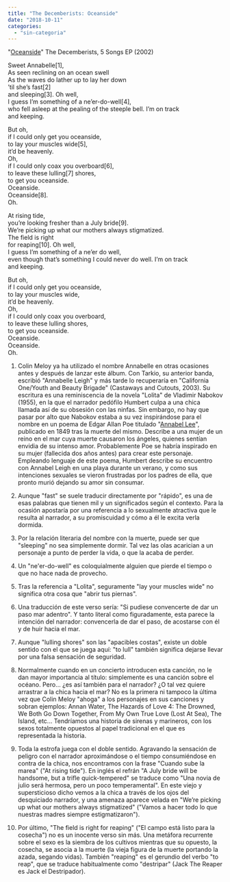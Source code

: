 ```yaml
---
title: "The Decemberists: Oceanside"
date: "2018-10-11"
categories: 
  - "sin-categoria"
---
```


"[Oceanside](https://www.youtube.com/watch?v=ZNVcTCP33fU)" The Decemberists, 5 Songs EP (2002)

Sweet Annabelle\[1\],  
As seen reclining on an ocean swell  
As the waves do lather up to lay her down  
’til she’s fast\[2\]  
and sleeping\[3\]. Oh well,  
I guess I’m something of a ne’er-do-well\[4\],  
who fell asleep at the pealing of the steeple bell. I’m on track  
and keeping.

But oh,  
if I could only get you oceanside,  
to lay your muscles wide\[5\],  
it’d be heavenly.  
Oh,  
if I could only coax you overboard\[6\],  
to leave these lulling\[7\] shores,  
to get you oceanside.  
Oceanside.  
Oceanside\[8\].  
Oh.

At rising tide,  
you’re looking fresher than a July bride\[9\].  
We’re picking up what our mothers always stigmatized.  
The field is right  
for reaping\[10\]. Oh well,  
I guess I’m something of a ne’er do well,  
even though that’s something I could never do well. I’m on track  
and keeping.

But oh,  
if I could only get you oceanside,  
to lay your muscles wide,  
it’d be heavenly.  
Oh,  
if I could only coax you overboard,  
to leave these lulling shores,  
to get you oceanside.  
Oceanside.  
Oceanside.  
Oh. 

1. Colin Meloy ya ha utilizado el nombre Annabelle en otras ocasiones antes y después de lanzar este álbum. Con Tarkio, su anterior banda, escribió "Annabelle Leigh" y más tarde lo recuperaría en "California One/Youth and Beauty Brigade" (Castaways and Cutouts, 2003). Su escritura es una reminiscencia de la novela "Lolita" de Vladimir Nabokov (1955), en la que el narrador pedófilo Humbert culpa a una chica llamada así de su obsesión con las ninfas. Sin embargo, no hay que pasar por alto que Nabokov estaba a su vez inspirándose para el nombre en un poema de Edgar Allan Poe titulado "[Annabel Lee](https://www.poemhunter.com/poem/annabel-lee/)", publicado en 1849 tras la muerte del mismo. Describe a una mujer de un reino en el mar cuya muerte causaron los ángeles, quienes sentían envidia de su intenso amor. Probablemente Poe se habría inspirado en su mujer (fallecida dos años antes) para crear este personaje. Empleando lenguaje de este poema, Humbert describe su encuentro con Annabel Leigh en una playa durante un verano, y como sus intenciones sexuales se vieron frustradas por los padres de ella, que pronto murió dejando su amor sin consumar. 

2. Aunque "fast" se suele traducir directamente por "rápido", es una de esas palabras que tienen mil y un significados según el contexto. Para la ocasión apostaría por una referencia a lo sexualmente atractiva que le resulta al narrador, a su promiscuidad y cómo a él le excita verla dormida. 

3. Por la relación literaria del nombre con la muerte, puede ser que "sleeping" no sea simplemente dormir. Tal vez las olas acarician a un personaje a punto de perder la vida, o que la acaba de perder. 

4. Un "ne'er-do-well" es coloquialmente alguien que pierde el tiempo o que no hace nada de provecho. 

5. Tras la referencia a "Lolita", seguramente "lay your muscles wide" no significa otra cosa que "abrir tus piernas". 

6. Una traducción de este verso sería: "Si pudiese convencerte de dar un paso mar adentro". Y tanto literal como figuradamente, esta parece la intención del narrador: convencerla de dar el paso, de acostarse con él y de huir hacia el mar. 

7. Aunque "lulling shores" son las "apacibles costas", existe un doble sentido con el que se juega aquí: "to lull" también significa dejarse llevar por una falsa sensación de seguridad. 

8. Normalmente cuando en un concierto introducen esta canción, no le dan mayor importancia al título: simplemente es una canción sobre el océano. Pero... ¿es así también para el narrador? ¿O tal vez quiere arrastrar a la chica hacia el mar? No es la primera ni tampoco la última vez que Colin Meloy "ahoga" a los personajes en sus canciones y sobran ejemplos: Annan Water, The Hazards of Love 4: The Drowned, We Both Go Down Together, From My Own True Love (Lost At Sea), The Island, etc... Tendríamos una historia de sirenas y marineros, con los sexos totalmente opuestos al papel tradicional en el que es representada la historia. 

9. Toda la estrofa juega con el doble sentido. Agravando la sensación de peligro con el narrador aproximándose o el tiempo consumiéndose en contra de la chica, nos encontramos con la frase "Cuando sube la marea" ("At rising tide"). En inglés el refrán "A July bride will be handsome, but a trifle quick-tempered" se traduce como "Una novia de julio será hermosa, pero un poco temperamental". En este viejo y supersticioso dicho vemos a la chica a través de los ojos del desquiciado narrador, y una amenaza aparece velada en "We’re picking up what our mothers always stigmatized" ("Vamos a hacer todo lo que nuestras madres siempre estigmatizaron"). 

10. Por último, "The field is right for reaping" ("El campo está listo para la cosecha") no es un inocente verso sin más. Una metáfora recurrente sobre el sexo es la siembra de los cultivos mientras que su opuesto, la cosecha, se asocia a la muerte (la vieja figura de la muerte portando la azada, segando vidas). También "reaping" es el gerundio del verbo "to reap", que se traduce habitualmente como "destripar" (Jack The Reaper es Jack el Destripador).